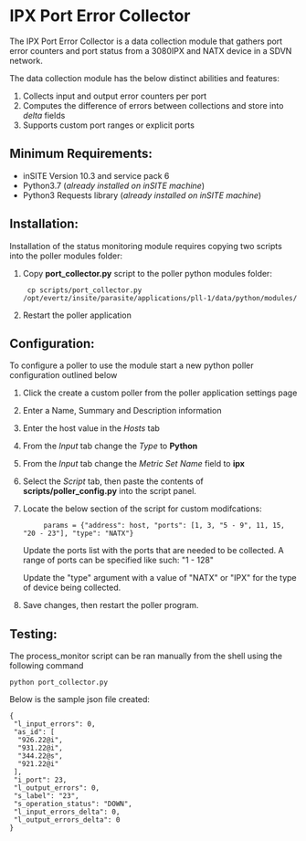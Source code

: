 # IPX Port Error Collector

The IPX Port Error Collector is a data collection module that gathers port error counters and port status from a 3080IPX and NATX device in a SDVN network.

The data collection module has the below distinct abilities and features:

1. Collects input and output error counters per port
2. Computes the difference of errors between collections and store into _delta_ fields
3. Supports custom port ranges or explicit ports

## Minimum Requirements:

- inSITE Version 10.3 and service pack 6
- Python3.7 (_already installed on inSITE machine_)
- Python3 Requests library (_already installed on inSITE machine_)

## Installation:

Installation of the status monitoring module requires copying two scripts into the poller modules folder:

1. Copy __port_collector.py__ script to the poller python modules folder:
   ```
    cp scripts/port_collector.py /opt/evertz/insite/parasite/applications/pll-1/data/python/modules/
   ```

2. Restart the poller application

## Configuration:

To configure a poller to use the module start a new python poller configuration outlined below

1. Click the create a custom poller from the poller application settings page
2. Enter a Name, Summary and Description information
3. Enter the host value in the _Hosts_ tab
4. From the _Input_ tab change the _Type_ to __Python__
5. From the _Input_ tab change the _Metric Set Name_ field to __ipx__
6. Select the _Script_ tab, then paste the contents of __scripts/poller_config.py__ into the script panel.

7. Locate the below section of the script for custom modifcations:
   ```
        params = {"address": host, "ports": [1, 3, "5 - 9", 11, 15, "20 - 23"], "type": "NATX"}
   ```
   
   Update the ports list with the ports that are needed to be collected.  A range of ports can be specified like such: "1 - 128"

   Update the "type" argument with a value of "NATX" or "IPX" for the type of device being collected.

8.  Save changes, then restart the poller program.

## Testing:

The process_monitor script can be ran manually from the shell using the following command
```
python port_collector.py
```

Below is the sample json file created:

```
{
 "l_input_errors": 0,
 "as_id": [
  "926.22@i",
  "931.22@i",
  "344.22@s",
  "921.22@i"
 ],
 "i_port": 23,
 "l_output_errors": 0,
 "s_label": "23",
 "s_operation_status": "DOWN",
 "l_input_errors_delta": 0,
 "l_output_errors_delta": 0
}
```